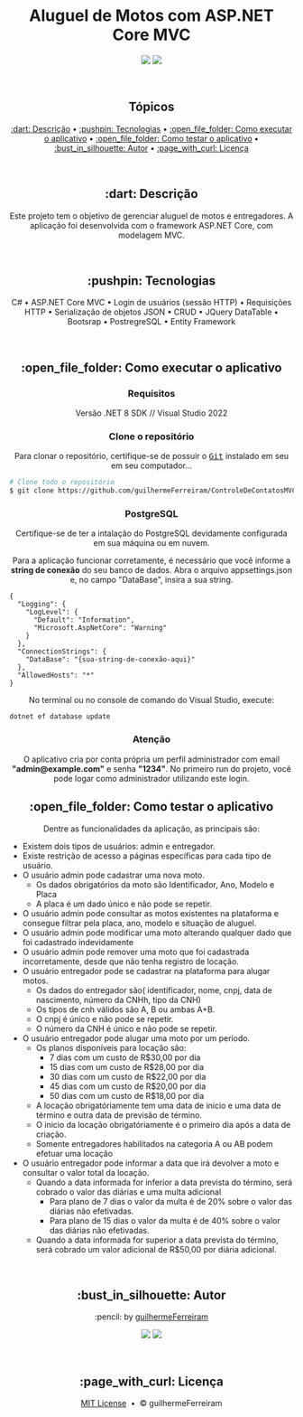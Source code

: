 # <h1 align="center">Aluguel de Motos com ASP.NET Core MVC</h1>

<p align="center">
  <a href="https://github.com/guilhermeFerreiram/AluguelDeMotos/blob/master/LICENSE.txt"><img src="https://img.shields.io/github/license/guilhermeFerreiram/Tamagotchi?Color=323330&style=for-the-badge"/></a>  
  <img src="https://img.shields.io/static/v1?label=Visual+Studio&message=community+2022&color=5C2D91&style=for-the-badge&logo=VisualStudio"/> 
</p>

<br>
<h2 align="center">Tópicos</h2>

<p align="center">
  <a href="#objective">:dart: Descrição</a> &bull;
  <a href="#techs">:pushpin: Tecnologias</a> &bull;
  <a href="#executar">:open_file_folder: Como executar o aplicativo</a> &bull;
  <a href="#testar">:open_file_folder: Como testar o aplicativo</a> &bull;
  <a href="#author">:bust_in_silhouette: Autor</a> &bull; 
  <a href="#license">:page_with_curl: Licença</a>
</p>

<br>
<h2 id="objective" align="center">:dart: Descrição</h2>

<p align="center">Este projeto tem o objetivo de gerenciar aluguel de motos e entregadores. A aplicação foi desenvolvida com o framework ASP.NET Core, com modelagem MVC.</p>

<br>
<h2 id="techs" align="center">:pushpin: Tecnologias</h2>

<p align="center">
  C# &bull;
  ASP.NET Core MVC &bull;
  Login de usuários (sessão HTTP) &bull;
  Requisições HTTP &bull;
  Serialização de objetos JSON &bull;
  CRUD &bull;
  JQuery DataTable &bull;
  Bootsrap &bull;
  PostregreSQL &bull;
  Entity Framework
</p>

<br>
<h2 id="executar" align="center">:open_file_folder: Como executar o aplicativo</h2>

<h3 align="center">Requisitos</h3>

<p align="center">Versão .NET 8 SDK // Visual Studio 2022</p>

<h3 align="center">Clone o repositório</h3>

<p align="center">Para clonar o repositório, certifique-se de possuir o <kbd><a href="https://git-scm.com/downloads">Git</a></kbd> instalado em seu em seu computador...</p>

``` bash
# Clone todo o repositório
$ git clone https://github.com/guilhermeFerreiram/ControleDeContatosMVC.git
```
<h3 align="center">PostgreSQL</h3>

<p align="center">Certifique-se de ter a intalação do PostgreSQL devidamente configurada em sua máquina ou em nuvem.</p>
<p align="center">Para a aplicação funcionar corretamente, é necessário que você informe a <strong>string de conexão</strong> do seu banco de dados. 
  Abra o arquivo appsettings.json e, no campo "DataBase", insira a sua string.</p>

```
{
  "Logging": {
    "LogLevel": {
      "Default": "Information",
      "Microsoft.AspNetCore": "Warning"
    }
  },
  "ConnectionStrings": {
    "DataBase": "{sua-string-de-conexão-aqui}"
  },
  "AllowedHosts": "*"
}
```
<p align="center">No terminal ou no console de comando do Visual Studio, execute:</p>

```
dotnet ef database update
```

<h3 align="center">Atenção</h3>

<p align="center">O aplicativo cria por conta própria um perfil administrador com email <strong>"admin@example.com"</strong> e senha <strong>"1234"</strong>. No primeiro run do projeto, você pode logar como administrador utilizando este login.</p>

<h2 id="testar" align="center">:open_file_folder: Como testar o aplicativo</h2>

<p align="center">Dentre as funcionalidades da aplicação, as principais são:</p>

- Existem dois tipos de usuários: admin e entregador.
- Existe restrição de acesso a páginas específicas para cada tipo de usuário.
- O usuário admin pode cadastrar uma nova moto.
  - Os dados obrigatórios da moto são Identificador, Ano, Modelo e Placa
  - A placa é um dado único e não pode se repetir.
- O usuário admin pode consultar as motos existentes na plataforma e consegue filtrar pela placa, ano, modelo e situação de aluguel.
- O usuário admin pode modificar uma moto alterando qualquer dado que foi cadastrado indevidamente
- O usuário admin pode remover uma moto que foi cadastrada incorretamente, desde que não tenha registro de locação.
- O usuário entregador pode se cadastrar na plataforma para alugar motos.
    - Os dados do entregador são( identificador, nome, cnpj, data de nascimento, número da CNHh, tipo da CNH)
    - Os tipos de cnh válidos são A, B ou ambas A+B.
    - O cnpj é único e não pode se repetir.
    - O número da CNH é único e não pode se repetir.
- O usuário entregador pode alugar uma moto por um período.
    - Os planos disponíveis para locação são:
        - 7 dias com um custo de R$30,00 por dia
        - 15 dias com um custo de R$28,00 por dia
        - 30 dias com um custo de R$22,00 por dia
        - 45 dias com um custo de R$20,00 por dia
        - 50 dias com um custo de R$18,00 por dia
    - A locação obrigatóriamente tem uma data de inicio e uma data de término e outra data de previsão de término.
    - O inicio da locação obrigatóriamente é o primeiro dia após a data de criação.
    - Somente entregadores habilitados na categoria A ou AB podem efetuar uma locação
- O usuário entregador pode informar a data que irá devolver a moto e consultar o valor total da locação.
    - Quando a data informada for inferior a data prevista do término, será cobrado o valor das diárias e uma multa adicional
        - Para plano de 7 dias o valor da multa é de 20% sobre o valor das diárias não efetivadas.
        - Para plano de 15 dias o valor da multa é de 40% sobre o valor das diárias não efetivadas.
    - Quando a data informada for superior a data prevista do término, será cobrado um valor adicional de R$50,00 por diária adicional.
    
<br>

<h2 align="center" id="author">:bust_in_silhouette: Autor</h2>

<p align="center">:pencil: by <a href="https://github.com/guilhermeFerreiram">guilhermeFerreiram</a></p>
<p align="center"><a href="https://www.linkedin.com/in/guilherme-f-souza/"><img src="https://img.shields.io/static/v1?label=+&message=Guilherme+Ferreira&color=0A66C2&style=flat&logo=linkedin&logoColor=white"/></a> <img src="https://img.shields.io/static/v1?label=+&message=guil.ferreiram@gmail.com&color=EA4335&style=flat&logo=gmail&logoColor=white"/></p>

<br>
<h2 align="center" id="license">:page_with_curl: Licença</h2>

<p align="center"><a href="https://github.com/guilhermeFerreiram/AluguelDeMotos/blob/master/LICENSE.txt">MIT License</a> &nbsp;&bull;&nbsp; &copy; guilhermeFerreiram</p>
 
